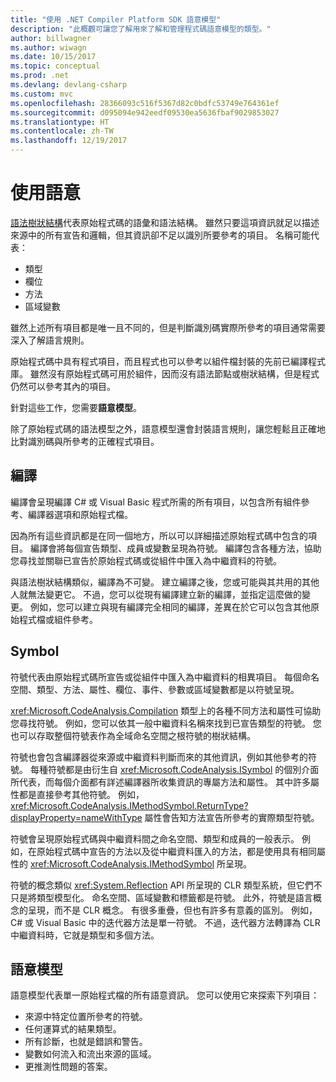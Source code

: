 ```yaml
---
title: "使用 .NET Compiler Platform SDK 語意模型"
description: "此概觀可讓您了解用來了解和管理程式碼語意模型的類型。"
author: billwagner
ms.author: wiwagn
ms.date: 10/15/2017
ms.topic: conceptual
ms.prod: .net
ms.devlang: devlang-csharp
ms.custom: mvc
ms.openlocfilehash: 28366093c516f5367d82c0bdfc53749e764361ef
ms.sourcegitcommit: d095094e942eedf09530ea5636fbaf9029853027
ms.translationtype: HT
ms.contentlocale: zh-TW
ms.lasthandoff: 12/19/2017
---
```

# <a name="work-with-semantics"></a>使用語意

[語法樹狀結構](work-with-syntax.md)代表原始程式碼的語彙和語法結構。 雖然只要這項資訊就足以描述來源中的所有宣告和邏輯，但其資訊卻不足以識別所要參考的項目。 名稱可能代表：

- 類型
- 欄位
- 方法
- 區域變數

雖然上述所有項目都是唯一且不同的，但是判斷識別碼實際所參考的項目通常需要深入了解語言規則。 

原始程式碼中具有程式項目，而且程式也可以參考以組件檔封裝的先前已編譯程式庫。 雖然沒有原始程式碼可用於組件，因而沒有語法節點或樹狀結構，但是程式仍然可以參考其內的項目。

針對這些工作，您需要**語意模型**。

除了原始程式碼的語法模型之外，語意模型還會封裝語言規則，讓您輕鬆且正確地比對識別碼與所參考的正確程式項目。

## <a name="compilation"></a>編譯

編譯會呈現編譯 C# 或 Visual Basic 程式所需的所有項目，以包含所有組件參考、編譯器選項和原始程式檔。 

因為所有這些資訊都是在同一個地方，所以可以詳細描述原始程式碼中包含的項目。 編譯會將每個宣告類型、成員或變數呈現為符號。 編譯包含各種方法，協助您尋找並關聯已宣告於原始程式碼或從組件中匯入為中繼資料的符號。

與語法樹狀結構類似，編譯為不可變。 建立編譯之後，您或可能與其共用的其他人就無法變更它。 不過，您可以從現有編譯建立新的編譯，並指定這麼做的變更。 例如，您可以建立與現有編譯完全相同的編譯，差異在於它可以包含其他原始程式檔或組件參考。

## <a name="symbols"></a>Symbol

符號代表由原始程式碼所宣告或從組件中匯入為中繼資料的相異項目。 每個命名空間、類型、方法、屬性、欄位、事件、參數或區域變數都是以符號呈現。 

<xref:Microsoft.CodeAnalysis.Compilation> 類型上的各種不同方法和屬性可協助您尋找符號。 例如，您可以依其一般中繼資料名稱來找到已宣告類型的符號。 您也可以存取整個符號表作為全域命名空間之根符號的樹狀結構。

符號也會包含編譯器從來源或中繼資料判斷而來的其他資訊，例如其他參考的符號。 每種符號都是由衍生自 <xref:Microsoft.CodeAnalysis.ISymbol> 的個別介面所代表，而每個介面都有詳述編譯器所收集資訊的專屬方法和屬性。 其中許多屬性都是直接參考其他符號。 例如，<xref:Microsoft.CodeAnalysis.IMethodSymbol.ReturnType?displayProperty=nameWithType> 屬性會告知方法宣告所參考的實際類型符號。

符號會呈現原始程式碼與中繼資料間之命名空間、類型和成員的一般表示。 例如，在原始程式碼中宣告的方法以及從中繼資料匯入的方法，都是使用具有相同屬性的 <xref:Microsoft.CodeAnalysis.IMethodSymbol> 所呈現。

符號的概念類似 <xref:System.Reflection> API 所呈現的 CLR 類型系統，但它們不只是將類型模型化。 命名空間、區域變數和標籤都是符號。 此外，符號是語言概念的呈現，而不是 CLR 概念。 有很多重疊，但也有許多有意義的區別。 例如，C# 或 Visual Basic 中的迭代器方法是單一符號。 不過，迭代器方法轉譯為 CLR 中繼資料時，它就是類型和多個方法。

## <a name="semantic-model"></a>語意模型

語意模型代表單一原始程式檔的所有語意資訊。 您可以使用它來探索下列項目： 

* 來源中特定位置所參考的符號。
* 任何運算式的結果類型。
* 所有診斷，也就是錯誤和警告。
* 變數如何流入和流出來源的區域。
* 更推測性問題的答案。
